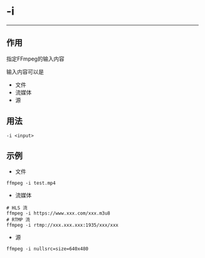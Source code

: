 # -i

---

## 作用

指定FFmpeg的输入内容

输入内容可以是
- 文件
- 流媒体
- 源

## 用法

```shell
-i <input>
```

## 示例

- 文件

```shell
ffmpeg -i test.mp4
```

- 流媒体

```shell
# HLS 流
ffmpeg -i https://www.xxx.com/xxx.m3u8
# RTMP 流
ffmpeg -i rtmp://xxx.xxx.xxx:1935/xxx/xxx
```

- 源

```shell
ffmpeg -i nullsrc=size=640x480
```